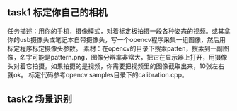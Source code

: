 ##  task1 标定你自己的相机
任务描述：用你的手机，摄像模式，对着标定板拍摄一段各种姿态的视频。或其拿你的usb摄像头或笔记本自带摄像头，写一个opencv程序采集一组图像，然后用标定程序标定摄像头参数。
素材：在opencv的目录下搜索patten，搜索到一副图像，名字可能是pattern.png，图像分辨率非常大，把它在显示器上打开，用摄像头对着它拍摄。如果拍摄的是视频，你需要把视频里的图像截取出来，10张左右就ok。
标定代码参考opencv samples目录下的calibration.cpp。

## task2 场景识别
